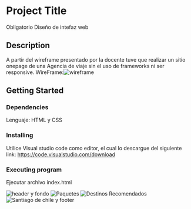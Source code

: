 # Project Title
Obligatorio Diseño de intefaz web

## Description

A partir del wireframe presentado por la docente tuve que realizar un sitio onepage de una Agencia de viaje sin el uso de frameworks ni ser responsive.
WireFrame:![wireframe](https://github.com/user-attachments/assets/ff6e81fc-17a0-4100-9436-572ad325aba8)


## Getting Started

### Dependencies

Lenguaje: HTML y CSS
### Installing

 Utilice Visual studio code como editor, el cual lo descargue del siguiente link: https://code.visualstudio.com/download
 

### Executing program

Ejecutar archivo index.html

![header y  fondo](https://github.com/user-attachments/assets/92b77e3b-e986-45b7-94ac-40e7e194478d)
![Paquetes](https://github.com/user-attachments/assets/b543355b-e4b4-478f-8e68-037d9067d012)
![Destinos Recomendados](https://github.com/user-attachments/assets/a0a6d1fa-fc12-489f-8f0b-73e42312dd65)
![Santiago de chile y footer](https://github.com/user-attachments/assets/7e551ce0-0f9f-44a9-9c8b-31faaa9ab718)


